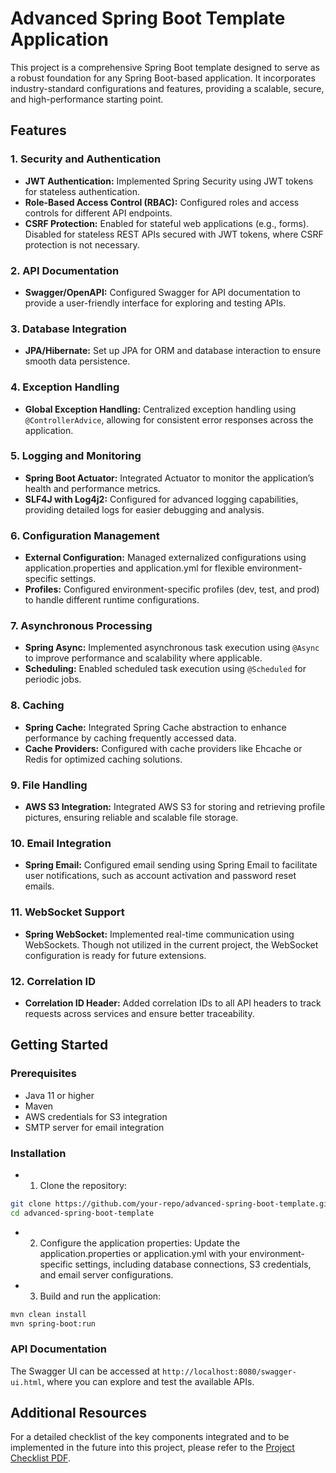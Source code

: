# Advanced Spring Boot Template Application
This project is a comprehensive Spring Boot template designed to serve as a robust foundation for any Spring Boot-based application. It incorporates industry-standard configurations and features, providing a scalable, secure, and high-performance starting point.

## Features
### 1. Security and Authentication
- **JWT Authentication:** Implemented Spring Security using JWT tokens for stateless authentication.
- **Role-Based Access Control (RBAC):** Configured roles and access controls for different API endpoints.
- **CSRF Protection:** Enabled for stateful web applications (e.g., forms). Disabled for stateless REST APIs secured with JWT tokens, where CSRF protection is not necessary.

### 2. API Documentation
- **Swagger/OpenAPI:** Configured Swagger for API documentation to provide a user-friendly interface for exploring and testing APIs.

### 3. Database Integration
- **JPA/Hibernate:** Set up JPA for ORM and database interaction to ensure smooth data persistence.

### 4. Exception Handling
- **Global Exception Handling:** Centralized exception handling using `@ControllerAdvice`, allowing for consistent error responses across the application.

### 5. Logging and Monitoring
- **Spring Boot Actuator:** Integrated Actuator to monitor the application’s health and performance metrics.
- **SLF4J with Log4j2:** Configured for advanced logging capabilities, providing detailed logs for easier debugging and analysis.

### 6. Configuration Management
- **External Configuration:** Managed externalized configurations using application.properties and application.yml for flexible environment-specific settings.
- **Profiles:** Configured environment-specific profiles (dev, test, and prod) to handle different runtime configurations.

### 7. Asynchronous Processing
- **Spring Async:** Implemented asynchronous task execution using `@Async` to improve performance and scalability where applicable.
- **Scheduling:** Enabled scheduled task execution using `@Scheduled` for periodic jobs.

### 8. Caching
- **Spring Cache:** Integrated Spring Cache abstraction to enhance performance by caching frequently accessed data.
- **Cache Providers:** Configured with cache providers like Ehcache or Redis for optimized caching solutions.

### 9. File Handling
- **AWS S3 Integration:** Integrated AWS S3 for storing and retrieving profile pictures, ensuring reliable and scalable file storage.

### 10. Email Integration
- **Spring Email:** Configured email sending using Spring Email to facilitate user notifications, such as account activation and password reset emails.

### 11. WebSocket Support
- **Spring WebSocket:** Implemented real-time communication using WebSockets. Though not utilized in the current project, the WebSocket configuration is ready for future extensions.

### 12. Correlation ID
- **Correlation ID Header:** Added correlation IDs to all API headers to track requests across services and ensure better traceability.

## Getting Started

### Prerequisites
- Java 11 or higher
- Maven
- AWS credentials for S3 integration
- SMTP server for email integration

### Installation
- 1. Clone the repository:

```bash
git clone https://github.com/your-repo/advanced-spring-boot-template.git
cd advanced-spring-boot-template
```

- 2. Configure the application properties: Update the application.properties or application.yml with your environment-specific settings, including database connections, S3 credentials, and email server configurations.

- 3. Build and run the application:

```bash
mvn clean install
mvn spring-boot:run
```

### API Documentation
The Swagger UI can be accessed at `http://localhost:8080/swagger-ui.html`, where you can explore and test the available APIs.

## Additional Resources

For a detailed checklist of the key components integrated and to be implemented in the future into this project, please refer to the [Project Checklist PDF](./Checklist%20for%20Advanced%20Spring%20Boot%20Template%20Application.pdf).


